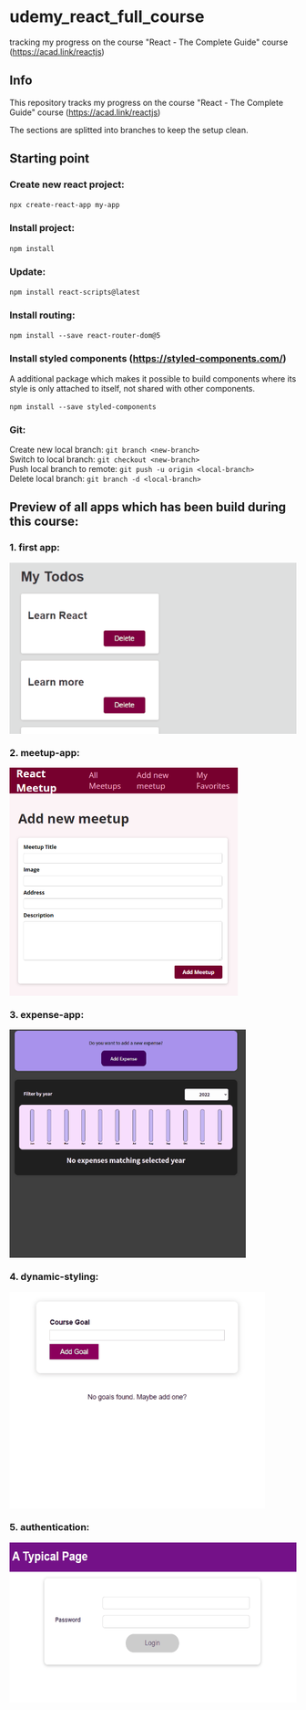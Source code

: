# udemy_react_full_course

tracking my progress on the course "React - The Complete Guide" course (https://acad.link/reactjs)

## Info

This repository tracks my progress on the course "React - The Complete Guide" course (https://acad.link/reactjs)

The sections are splitted into branches to keep the setup clean.

## Starting point

### Create new react project:

`npx create-react-app my-app`

### Install project:

`npm install`

### Update:

`npm install react-scripts@latest`

### Install routing:

`npm install --save react-router-dom@5`

### Install styled components (https://styled-components.com/)

A additional package which makes it possible to build components where its style is only attached to itself, not shared with other components.

`npm install --save styled-components`

### Git:

Create new local branch: `git branch <new-branch>` \
Switch to local branch: `git checkout <new-branch>` \
Push local branch to remote: `git push -u origin <local-branch>` \
Delete local branch: `git branch -d <local-branch>`

## Preview of all apps which has been build during this course:

### 1. first app:
<img align="center" height="300px" src="https://github.com/RaphaelBecker/udemy_react_full_course/blob/main/previews/01-first-app.gif">  

### 2. meetup-app:
<img align="center" height="400px" src="https://github.com/RaphaelBecker/udemy_react_full_course/blob/main/previews/02-meetup-app.PNG">  

### 3. expense-app: 
<img align="center" height="400px" src="https://github.com/RaphaelBecker/udemy_react_full_course/blob/main/previews/03-expense-app.gif">  

### 4. dynamic-styling:
<img align="center" height="380px" src="https://github.com/RaphaelBecker/udemy_react_full_course/blob/main/previews/04-dynamic-styling.gif">  

### 5. authentication:
<img align="center" height="280px" src="https://github.com/RaphaelBecker/udemy_react_full_course/blob/main/previews/07-advanced-concepts.gif">  
